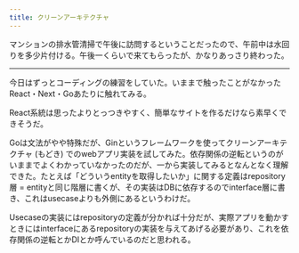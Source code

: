 ```yaml
---
title: クリーンアーキテクチャ
---
```


マンションの排水管清掃で午後に訪問するということだったので、午前中は水回りを多少片付ける。午後一くらいで来てもらったが、かなりあっさり終わった。

---

今日はずっとコーディングの練習をしていた。いままで触ったことがなかったReact・Next・Goあたりに触れてみる。

React系統は思ったよりとっつきやすく、簡単なサイトを作るだけなら素早くできそうだ。

Goは文法がやや特殊だが、Ginというフレームワークを使ってクリーンアーキテクチャ (もどき) でのwebアプリ実装を試してみた。依存関係の逆転というのがいままでよくわかっていなかったのだが、一から実装してみるとなんとなく理解できた。たとえば「どういうentityを取得したいか」に関する定義はrepository層 = entityと同じ階層に書くが、その実装はDBに依存するのでinterface層に書き、これはusecaseよりも外側にあるというわけだ。

Usecaseの実装にはrepositoryの定義が分かれば十分だが、実際アプリを動かすときにはinterfaceにあるrepositoryの実装を与えてあげる必要があり、これを依存関係の逆転とかDIとか呼んでいるのだと思われる。
